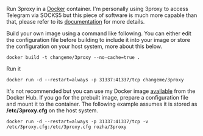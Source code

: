 Run 3proxy in a [Docker](https://www.docker.com) container.  I'm personally using 3proxy to access Telegram via SOCKS5 but this piece of software is much more capable than that, please refer to its [documentation](https://3proxy.ru/documents) for more details.

Build your own image using a command like following.  You can either edit the configuration file before building to include it into your image or store the configuration on your host system, more about this below.

`docker build -t changeme/3proxy --no-cache=true .`

Run it

`docker run -d --restart=always -p 31337:41337/tcp changeme/3proxy`

It's not recommended but you can use my Docker image [available](https://hub.docker.com/r/rozha/3proxy) from the Docker Hub.  If you go for the prebuilt image, prepare a configuration file and mount it to the container.  The following example assumes it is stored as **/etc/3proxy.cfg** on the host system.

`docker run -d --restart=always -p 31337:41337/tcp -v /etc/3proxy.cfg:/etc/3proxy.cfg rozha/3proxy`
